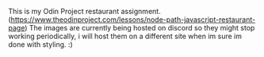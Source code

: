 This is my Odin Project restaurant assignment. (https://www.theodinproject.com/lessons/node-path-javascript-restaurant-page) 
The images are currently being hosted on discord so they might stop working periodically, i will host them on a different site when im sure im done with styling. :)
